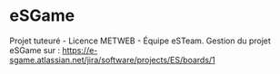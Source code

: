 # eSGame
Projet tuteuré - Licence METWEB - Équipe eSTeam.
Gestion du projet eSGame sur : https://e-sgame.atlassian.net/jira/software/projects/ES/boards/1
